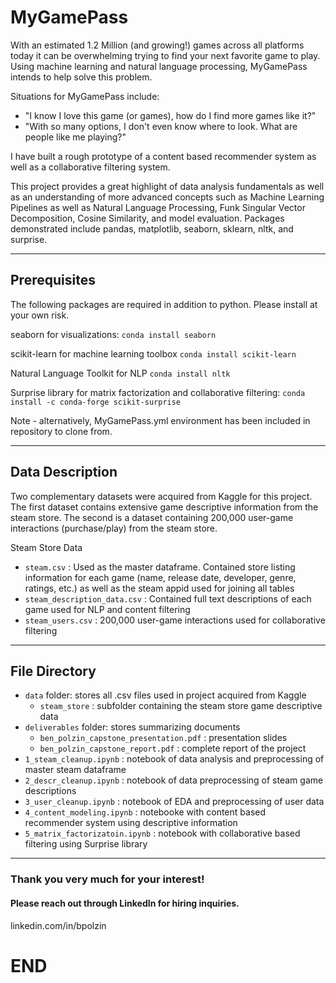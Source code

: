 # MyGamePass # 

With an estimated 1.2 Million (and growing!) games across all platforms today it can be overwhelming trying to find your next favorite game to play.  Using machine learning and natural language processing, MyGamePass intends to help solve this problem.

Situations for MyGamePass include:
- "I know I love this game (or games), how do I find more games like it?"
- "With so many options, I don't even know where to look.  What are people like me playing?"

I have built a rough prototype of a content based recommender system as well as a collaborative filtering system.

This project provides a great highlight of data analysis fundamentals as well as an understanding of more advanced concepts such as Machine Learning Pipelines as well as Natural Language Processing, Funk Singular Vector Decomposition, Cosine Similarity, and model evaluation.  Packages demonstrated include pandas, matplotlib, seaborn, sklearn, nltk, and surprise.  

---
## Prerequisites ##

The following packages are required in addition to python.  Please install at your own risk.

seaborn for visualizations:
`conda install seaborn`

scikit-learn for machine learning toolbox
`conda install scikit-learn`

Natural Language Toolkit for NLP
`conda install nltk`

Surprise library for matrix factorization and collaborative filtering:
`conda install -c conda-forge scikit-surprise`

Note - alternatively, MyGamePass.yml environment has been included in repository to clone from.

---
## Data Description ##

Two complementary datasets were acquired from Kaggle for this project.  The first dataset contains extensive game descriptive information from the steam store.  The second is a dataset containing 200,000 user-game interactions (purchase/play) from the steam store.

Steam Store Data
- `steam.csv` : Used as the master dataframe.  Contained store listing information for each game (name, release date, developer, genre, ratings, etc.) as well as the steam appid used for joining all tables
- `steam_description_data.csv` : Contained full text descriptions of each game used for NLP and content filtering
- `steam_users.csv` : 200,000 user-game interactions used for collaborative filtering

---
## File Directory ##
- `data` folder: stores all .csv files used in project acquired from Kaggle
    - `steam_store` : subfolder containing the steam store game descriptive data
- `deliverables` folder: stores summarizing documents
    - `ben_polzin_capstone_presentation.pdf` : presentation slides
    - `ben_polzin_capstone_report.pdf` : complete report of the project
- `1_steam_cleanup.ipynb` : notebook of data analysis and preprocessing of master steam dataframe
- `2_descr_cleanup.ipynb` : notebook of data preprocessing of steam game descriptions
- `3_user_cleanup.ipynb` : notebook of EDA and preprocessing of user data
- `4_content_modeling.ipynb` : notebooke with content based recommender system using descriptive information
- `5_matrix_factorizatoin.ipynb` : notebook with collaborative based filtering using Surprise library

---
### Thank you very much for your interest!  ### 
#### Please reach out through LinkedIn for hiring inquiries. ####

linkedin.com/in/bpolzin

# END #
